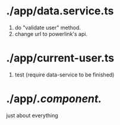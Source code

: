# ./app/data.service.ts
1. do "validate user" method.
2. change url to powerlink's api.

# ./app/current-user.ts
1. test (require data-service to be finished)

# ./app/*.component.*
just about everything